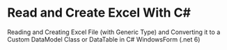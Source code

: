 # Read and Create Excel With C#
Reading and Creating  Excel File (with Generic Type) and Converting it to a Custom DataModel Class or DataTable in C# WindowsForm (.net 6)
